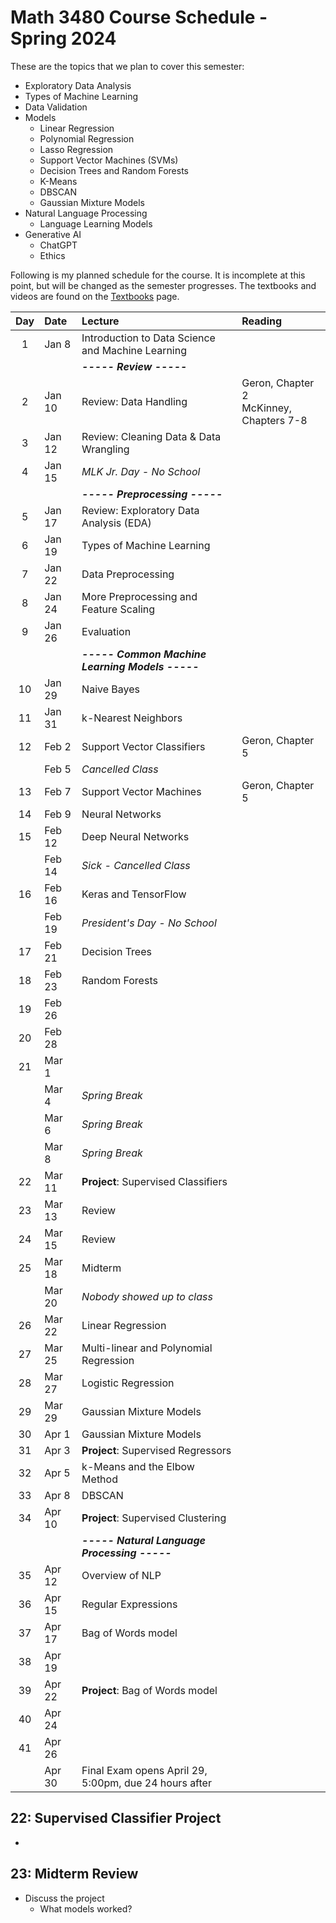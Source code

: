# Math 3480 Course Schedule - Spring 2024
These are the topics that we plan to cover this semester:
* Exploratory Data Analysis
* Types of Machine Learning
* Data Validation
* Models
  * Linear Regression
  * Polynomial Regression
  * Lasso Regression
  * Support Vector Machines (SVMs)
  * Decision Trees and Random Forests
  * K-Means
  * DBSCAN
  * Gaussian Mixture Models
* Natural Language Processing
  * Language Learning Models
* Generative AI
  * ChatGPT
  * Ethics

Following is my planned schedule for the course. It is incomplete at this point, but will be changed as the semester progresses. The textbooks and videos are found on the [Textbooks](https://github.com/drolsonmi/math3080/blob/main/3480_Textbooks.md) page.

|  Day  | Date   | Lecture                                           | Reading                                    |
| :---: | :----- | :--------------------------                       | :--------------------------------------    |
|   1   | Jan 8  | Introduction to Data Science and Machine Learning |                                            |
|       |        | __*----- Review -----*__                          |                                            |
|   2   | Jan 10 | Review: Data Handling                             | Geron, Chapter 2<br>McKinney, Chapters 7-8 |
|   3   | Jan 12 | Review: Cleaning Data & Data Wrangling            |                                            |
|   4   | Jan 15 | *MLK Jr. Day - No School*                         |                                            |
|       |        | __*----- Preprocessing -----*__                   |                                            |
|   5   | Jan 17 | Review: Exploratory Data Analysis (EDA)           |                                            |
|   6   | Jan 19 | Types of Machine Learning                         |                                            |
|   7   | Jan 22 | Data Preprocessing                                |                                            |
|   8   | Jan 24 | More Preprocessing and Feature Scaling            |                                            |
|   9   | Jan 26 | Evaluation                                        |                                            |
|       |        | __*----- Common Machine Learning Models -----*__  |                                            |
|  10   | Jan 29 | Naive Bayes                                       |                                            |
|  11   | Jan 31 | k-Nearest Neighbors                               |                                            |
|  12   | Feb 2  | Support Vector Classifiers                        | Geron, Chapter 5                           |
|       | Feb 5  | *Cancelled Class*                                 |                                            |
|  13   | Feb 7  | Support Vector Machines                           | Geron, Chapter 5                           |
|  14   | Feb 9  | Neural Networks                                   |                                            |
|  15   | Feb 12 | Deep Neural Networks                              |                                            |
|       | Feb 14 | *Sick - Cancelled Class*                          |                                            |
|  16   | Feb 16 | Keras and TensorFlow                              |                                            |
|       | Feb 19 | *President's Day - No School*                     |                                            |
|  17   | Feb 21 | Decision Trees                                    |                                            |
|  18   | Feb 23 | Random Forests                                    |                                            |
|  19   | Feb 26 |                                                   |                                            |
|  20   | Feb 28 |                                                   |                                            |
|  21   | Mar 1  |                                                   |                                            |
|       | Mar 4  | *Spring Break*                                    |                                            |
|       | Mar 6  | *Spring Break*                                    |                                            |
|       | Mar 8  | *Spring Break*                                    |                                            |
|  22   | Mar 11 | __Project__: Supervised Classifiers               |                                            |
|  23   | Mar 13 | Review                                            |                                            |
|  24   | Mar 15 | Review                                            |                                            |
|  25   | Mar 18 | Midterm                                           |                                            |
|       | Mar 20 | *Nobody showed up to class*                       |                                            |
|  26   | Mar 22 | Linear Regression                                 |                                            |
|  27   | Mar 25 | Multi-linear and Polynomial Regression            |                                            |
|  28   | Mar 27 | Logistic Regression                               |                                            |
|  29   | Mar 29 | Gaussian Mixture Models                           |                                            |
|  30   | Apr 1  | Gaussian Mixture Models                           |                                            |
|  31   | Apr 3  | __Project__: Supervised Regressors                |                                            |
|  32   | Apr 5  | k-Means and the Elbow Method                      |                                            |
|  33   | Apr 8  | DBSCAN                                            |                                            |
|  34   | Apr 10 | __Project__: Supervised Clustering                |                                            |
|       |        | __*----- Natural Language Processing -----*__     |                                            |
|  35   | Apr 12 | Overview of NLP                                   |                                            |
|  36   | Apr 15 | Regular Expressions                               |                                            |
|  37   | Apr 17 | Bag of Words model                                |                                            |
|  38   | Apr 19 |                                                   |                                            |
|  39   | Apr 22 | __Project__: Bag of Words model                   |                                            |
|  40   | Apr 24 |                                                   |                                            |
|  41   | Apr 26 |                                                   |                                            |
|       | Apr 30 | Final Exam opens April 29, 5:00pm, due 24 hours after |                                        |


## 22: Supervised Classifier Project
* 

## 23: Midterm Review
* Discuss the project
  * What models worked?